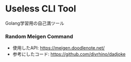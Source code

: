 # Useless CLI Tool

Golang学習用の自己満ツール

### Random Meigen Command
- 使用したAPI: https://meigen.doodlenote.net/
- 参考にしたコード: https://github.com/divrhino/dadjoke